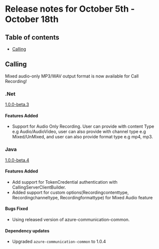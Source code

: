# Release notes for October 5th - October 18th

## Table of contents
* [Calling](#calling)

## Calling
Mixed audio-only MP3/WAV output format is now available for Call Recording!

### .Net
[1.0.0-beta.3](https://github.com/Azure/azure-sdk-for-net/blob/main/sdk/communication/Azure.Communication.CallingServer/CHANGELOG.md#100-beta3-2021-10-05)

#### Features Added
- Support for Audio Only Recording. User can provide with content Type e.g Audio/AudioVideo, user can also provide with channel type e.g Mixed/UnMixed, and user can also provide format type e.g mp4, mp3.

### Java

[1.0.0-beta.4](https://github.com/Azure/azure-sdk-for-java/blob/main/sdk/communication/azure-communication-callingserver/CHANGELOG.md#100-beta4-2021-10-06)
#### Features Added
- Add support for TokenCredential authentication with CallingServerClientBuilder.
- Added support for custom options(Recordingcontenttype, Recordingchanneltype, Recordingformattype) for Mixed Audio feature

#### Bugs Fixed
- Using released version of azure-communication-common.

#### Dependency updates
- Upgraded `azure-communication-common` to 1.0.4
